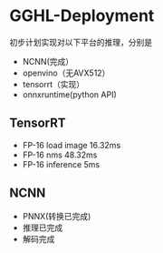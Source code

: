 # GGHL-Deployment
初步计划实现对以下平台的推理，分别是
- NCNN(完成）
- openvino（无AVX512）
- tensorrt（实现）
- onnxruntime(python API)
## TensorRT
- FP-16 load image 16.32ms
- FP-16 nms 48.32ms
- FP-16 inference 5ms
## NCNN
- PNNX(转换已完成)
- 推理已完成
- 解码完成

